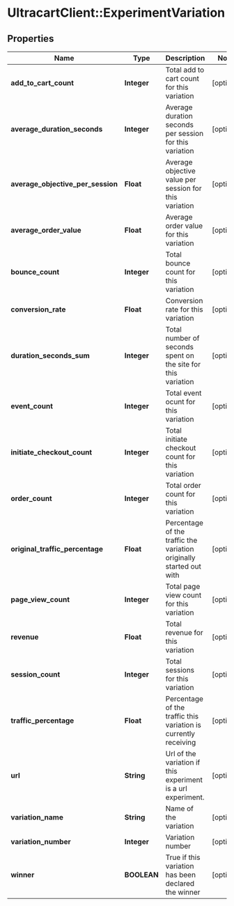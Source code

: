 # UltracartClient::ExperimentVariation

## Properties
Name | Type | Description | Notes
------------ | ------------- | ------------- | -------------
**add_to_cart_count** | **Integer** | Total add to cart count for this variation | [optional] 
**average_duration_seconds** | **Integer** | Average duration seconds per session for this variation | [optional] 
**average_objective_per_session** | **Float** | Average objective value per session for this variation | [optional] 
**average_order_value** | **Float** | Average order value for this variation | [optional] 
**bounce_count** | **Integer** | Total bounce count for this variation | [optional] 
**conversion_rate** | **Float** | Conversion rate for this variation | [optional] 
**duration_seconds_sum** | **Integer** | Total number of seconds spent on the site for this variation | [optional] 
**event_count** | **Integer** | Total event ocunt for this variation | [optional] 
**initiate_checkout_count** | **Integer** | Total initiate checkout count for this variation | [optional] 
**order_count** | **Integer** | Total order count for this variation | [optional] 
**original_traffic_percentage** | **Float** | Percentage of the traffic the variation originally started out with | [optional] 
**page_view_count** | **Integer** | Total page view count for this variation | [optional] 
**revenue** | **Float** | Total revenue for this variation | [optional] 
**session_count** | **Integer** | Total sessions for this variation | [optional] 
**traffic_percentage** | **Float** | Percentage of the traffic this variation is currently receiving | [optional] 
**url** | **String** | Url of the variation if this experiment is a url experiment. | [optional] 
**variation_name** | **String** | Name of the variation | [optional] 
**variation_number** | **Integer** | Variation number | [optional] 
**winner** | **BOOLEAN** | True if this variation has been declared the winner | [optional] 


